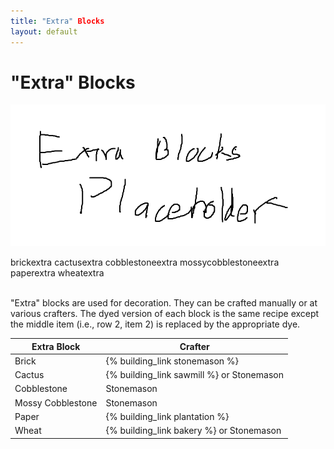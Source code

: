 ```yaml
---
title: "Extra" Blocks
layout: default
---
```

# "Extra" Blocks  

<div class="infobox box text-center">
    <p style="text-align:center;"><img src="../../assets/images/items/extrablocks.png" alt="Extra Blocks"></p>
    <recipe>brickextra</recipe>
    <recipe>cactusextra</recipe>
    <recipe>cobblestoneextra</recipe>
    <recipe>mossycobblestoneextra</recipe>
    <recipe>paperextra</recipe>
    <recipe>wheatextra</recipe>
</div>
<br>

"Extra" blocks are used for decoration. They can be crafted manually or at various crafters. The dyed version of each block is the same recipe except the middle item (i.e., row 2, item 2) is replaced by the appropriate dye.
<br>

| Extra Block       | Crafter             |
| ----------------- | ------------------- |
| Brick             | {% building_link stonemason %}            |
| Cactus            | {% building_link sawmill %} or Stonemason |
| Cobblestone       | Stonemason                                |
| Mossy Cobblestone | Stonemason                                |
| Paper             | {% building_link plantation %}            |
| Wheat             | {% building_link bakery %} or Stonemason  |
